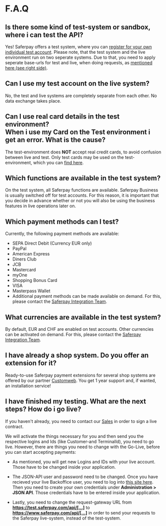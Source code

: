 # F.A.Q

## Is there some kind of test-system or sandbox, where i can test the API?

Yes! Saferpay offers a test system, where you can [register for your own individual test account](https://test.saferpay.com/BO/Welcome?lang=en). Please note, that the test system and the live environment run on two seperate systems.
Due to that, you need to apply seperate base-urls for test and live, when doing requests, as [mentioned here (see right side)](https://saferpay.github.io/jsonapi/index.html#intro).

## Can I use my test account on the live system?

No, the test and live systems are completely separate from each other. No data exchange takes place.

## Can I use real card details in the test environment? <br />When i use my Card on the Test environment i get an error. What is the cause?

The test-environment does **NOT** accept real credit cards, to avoid confusion between live and test.
Only test cards may be used on the test-environment, which you can [find here](https://www.six-payment-services.com/en/site/saferpay-support/testaccount/Saferpay_Testdaten.html).

## Which functions are available in the test system?

On the test system, all Saferpay functions are available. Saferpay Business is usually switched off for test accounts. For this reason, it is important that you decide in advance whether or not you will also be using the business features in live operations later on.

## Which payment methods can I test?

Currently, the following payment methods are available:

+ SEPA Direct Debit (Currency EUR only)
+	PayPal
+	American Express
+	Diners Club
+	JCB
+	Mastercard
+	myOne
+	Shopping Bonus Card
+	VISA
+	Masterpass Wallet 
+ Additional payment methods can be made available on demand. For this, please contact the [Saferpay Integration Team](mailto:integration.saferpay@six-payment-services.com?subject=Additional%20payment%20methods).

## What currencies are available in the test system?

By default, EUR and CHF are enabled on test accounts. Other currencies can be activated on demand. For this, please contact the [Saferpay Integration Team](mailto:integration.saferpay@six-payment-services.com?subject=Test%20Account%20Currencies).

## I have already a shop system. Do you offer an extension for it?

Ready-to-use Saferpay payment extensions for several shop systems are offered by our partner [Customweb](https://www.sellxed.com/shop/en/eur/extensions/module/payment-service-provider/saferpay.html). You get 1 year support and, if wanted, an installation service!

## I have finished my testing. What are the next steps? How do i go live?

If you haven't already, you need to contact our [Sales](https://www.six-payment-services.com/en/shared/contacts.html#ch) in order to sign a live contract.

We will activate the things necessary for you and then send you the respective logins and Ids (like Customer-and TerminalId), you need  to go live.
However, there are things you need to change with the Go-Live, before you can start accepting payments:

* As mentioned, you will get new Logins and IDs with your live account. Those have to be changed inside your application.
* The JSON-API user and password need to be changed. Once you have recieved your live Backoffice user, you need to log into [this site here](https://www.saferpay.com/BO/Login). Then you need to create your own credentials under **Administration > JSON API**. Those credentials have to be entered inside your application.

* Lastly, you need to change the request-gateway URL from **https://test.saferpay.com/api/[...]** to **https://www.saferpay.com/api/[...]** in order  to send your requests to the Saferpay live-system, instead of the test-system.
